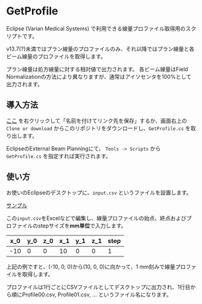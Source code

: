 # GetProfile

Eclipse (Varian Medical Systems) で利用できる線量プロファイル取得用のスクリプトです。

v13.7(?)未満ではプラン線量のプロファイルのみ、それ以降ではプラン線量と各ビーム線量のプロファイルを取得します。

プラン線量は処方線量に対する相対値で出力されます。
各ビーム線量はField Normalizationの方法により異なりますが、通常はアイソセンタを100%として出力されます。

## 導入方法

[ここ](https://raw.githubusercontent.com/EuroMediTech/GetProfile/master/GetProfile.cs) を右クリックして「名前を付けてリンク先を保存」するか、画面右上の `Clone or download` からこのリポジトリをダウンロードし、`GetProfile.cs` を取り出します。

EclipseのExternal Beam Planningにて、 `Tools -> Scripts` から `GetProfile.cs` を指定すれば実行されます。

## 使い方

お使いのEclipseのデスクトップに、`input.csv` というファイルを設置します。

[サンプル](https://raw.githubusercontent.com/EuroMediTech/GetProfile/master/input.csv)

この`input.csv`をExcelなどで編集し、線量プロファイルの始点、終点およびプロファイルのstepサイズを**mm単位**で入力します。

|x_0|y_0|z_0|x_1|y_1|z_1|step|
|---|---|---|---|---|---|---|
|-10|0|0|10|0|0|1|

上記の例ですと、(-10, 0, 0)から(10, 0, 0)に向かって、1 mm刻みで線量プロファイルを取得します。

プロファイルは1行ごとにCSVファイルとしてデスクトップに出力され、1行目から順にProfile00.csv, Profile01.csv, ... というファイル名になります。